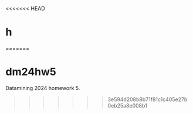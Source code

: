 <<<<<<< HEAD
# h
=======
# dm24hw5
Datamining 2024 homework 5.
>>>>>>> 3e594d208b8b71f81c1c405e27b0eb25a8e008b1
